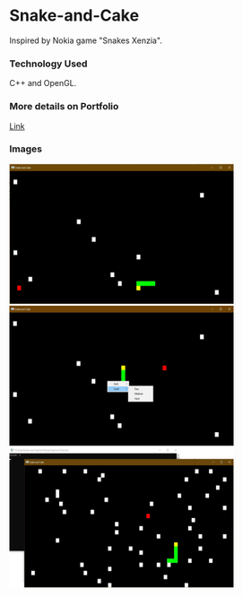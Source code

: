 # Snake-and-Cake
Inspired by Nokia game "Snakes Xenzia".

### Technology Used
C++ and OpenGL. 

### More details on Portfolio
[Link](https://suhaibashraf.github.io/Portfolio/Snake-and-cake.html)

### Images

<p float="left">
  <img src="https://github.com/suhaibashraf/Snake-and-Cake/blob/master/sc3.jpg" width="400" height="250">
  <img src="https://github.com/suhaibashraf/Snake-and-Cake/blob/master/sc2.jpg" width="400" height="250">
  <img src="https://github.com/suhaibashraf/Snake-and-Cake/blob/master/sc4.jpg" width="400" height="250">
</p>

